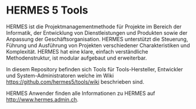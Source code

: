 HERMES 5 Tools
==============

HERMES ist die Projektmanagementmethode für Projekte im Bereich der Informatik, der Entwicklung von Dienstleistungen und Produkten sowie der Anpassung der Geschäftsorganisation. HERMES unterstützt die Steuerung, Führung und Ausführung von Projekten verschiedener Charakteristiken und Komplexität. HERMES hat eine klare, einfach verständliche Methodenstruktur, ist modular aufgebaut und erweiterbar.

In diesem Repository befinden sich Tools für Tools-Hersteller, Entwickler und System-Administratoren welche im Wiki https://github.com/hermes5/tools/wiki beschrieben sind.

HERMES Anwender finden alle Informationen zu HERMES auf http://www.hermes.admin.ch.




